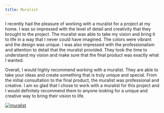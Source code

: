 ```yaml
---
title: Muralist
---
```


I recently had the pleasure of working with a muralist for a project at my home. I was so impressed with the level of detail and creativity that they brought to the project. The muralist was able to take my vision and bring it to life in a way that I never could have imagined. The colors were vibrant and the design was unique. I was also impressed with the professionalism and attention to detail that the muralist provided. They took the time to understand my vision and make sure that the final product was exactly what I wanted.

Overall, I would highly recommend working with a muralist. They are able to take your ideas and create something that is truly unique and special. From the initial consultation to the final product, the muralist was professional and creative. I am so glad that I chose to work with a muralist for this project and I would definitely recommend them to anyone looking for a unique and creative way to bring their vision to life.

[![muralist](<https://dabuttonfactory.com/button.png?t=CHECK+SERVICE&f=Noto+Sans-Bold&ts=26&tc=fff&hp=45&vp=20&c=11&bgt=unicolored&bgc=4bd42f>)](<https://www.bark.com/?a_aid=5d2d0e83cdc39>)